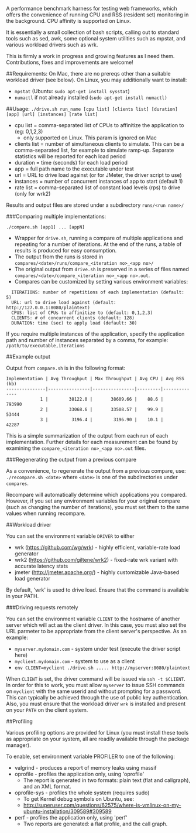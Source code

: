 A performance benchmark harness for testing web frameworks, which offers the convenience of running CPU and RSS (resident set) monitoring in the background. CPU affinity is supported on Linux.

It is essentially a small collection of bash scripts, calling out to standard tools such as sed, awk, some optional system utilities such as mpstat, and various workload drivers such as wrk.

This is firmly a work in progress and growing features as I need them. Contributions, fixes and improvements are welcome!

##Requirements:
On Mac, there are no prereqs other than a suitable workload driver (see below).
On Linux, you may additionally want to install:
- `mpstat` (Ubuntu: `sudo apt-get install sysstat`)
- `numactl` if not already installed (`sudo apt-get install numactl)`

##Usage:
`./drive.sh run_name [cpu list] [clients list] [duration] [app] [url] [instances] [rate list]`
- cpu list = comma-separated list of CPUs to affinitize the application to (eg: 0,1,2,3)
  - only supported on Linux. This param is ignored on Mac
- clients list = number of simultaneous clients to simulate. This can be a comma-separated list, for example to simulate ramp-up. Separate statistics will be reported for each load period
- duration = time (seconds) for each load period
- app = full path name to the executable under test
- url = URL to drive load against (or for JMeter, the driver script to use)
- instances = number of concurrent instances of app to start (default 1)
- rate list = comma-separated list of constant load levels (rps) to drive (only for wrk2)

Results and output files are stored under a subdirectory `runs/<run name>/`

###Comparing multiple implementations:

`./compare.sh [app1] ... [appN]`
- Wrapper for `drive.sh`, running a compare of multiple applications and repeating for a number of iterations. At the end of the runs, a table of results is produced for easy consumption.
- The output from the runs is stored in `compares/<date>/runs/compare_<iteration no>_<app no>/`
- The original output from `drive.sh` is preserved in a series of files named `compares/<date>/compare_<iteration no>_<app no>.out`.
- Compares can be customized by setting various environment variables:
```
  ITERATIONS: number of repetitions of each implementation (default: 5)
  URL: url to drive load against (default: http://127.0.0.1:8080/plaintext)
  CPUS: list of CPUs to affinitize to (default: 0,1,2,3)
  CLIENTS: # of concurrent clients (default: 128)
  DURATION: time (sec) to apply load (default: 30)
```
If you require multiple instances of the application, specify the application path and number of instances separated by a comma, for example: `/path/to/executable,iterations`

##Example output

Output from `compare.sh` is in the following format:
```
Implementation | Avg Throughput | Max Throughput | Avg CPU | Avg RSS (kb)
---------------|----------------|----------------|---------|--------------
             1 |        38122.0 |       38609.66 |    88.6 |       793990
             2 |        33068.6 |       33508.57 |    99.9 |        53444
             3 |         3196.4 |        3196.90 |    10.1 |        42287
 ```
This is a simple summarization of the output from each run of each implementation. Further details for each measurement can be found by examining the `compare_<iteration no>_<app no>.out` files.

###Regenerating the output from a previous compare

As a convenience, to regenerate the output from a previous compare, use:
`./recompare.sh <date>` where `<date>` is one of the subdirectories under `compares`.

Recompare will automatically determine which applications you compared. However, if you set any environment variables for your original compare (such as changing the number of iterations), you must set them to the same values when running recompare.

##Workload driver

You can set the environment variable `DRIVER` to either
- wrk (https://github.com/wg/wrk) - highly efficient, variable-rate load generator
- wrk2 (https://github.com/giltene/wrk2) - fixed-rate wrk variant with accurate latency stats
- jmeter (http://jmeter.apache.org/) - highly customizable Java-based load generator

By default, 'wrk' is used to drive load.  Ensure that the command is available in your PATH.

###Driving requests remotely

You can set the environment variable `CLIENT` to the hostname of another server which will act as the client driver. In this case, you must also set the URL parmeter to be appropriate from the client server's perspective. As an example:
- `myserver.mydomain.com` - system under test (execute the driver script here)
- `myclient.mydomain.com` - system to use as a client
- `env CLIENT=myclient ./drive.sh ..... http://myserver:8080/plaintext`

When `CLIENT` is set, the driver command will be issued via `ssh -t $CLIENT`. In order for this to work, you must allow `myserver` to issue SSH commands on `myclient` with the same userid and without prompting for a password. This can typically be achieved through the use of public key authentication.
Also, you must ensure that the workload driver `wrk` is installed and present on your `PATH` on the client system.

##Profiling

Various profiling options are provided for Linux (you must install these tools as appropriate on your system, all are readily available through the package manager).

To enable, set environment variable PROFILER to one of the following:
- valgrind - produces a report of memory leaks using massif
- oprofile - profiles the application only, using 'oprofile'
  - The report is generated in two formats: plain text (flat and callgraph), and an XML format.
- oprofile-sys - profiles the whole system (requires sudo)
  - To get Kernel debug symbols on Ubuntu, see:
  - http://superuser.com/questions/62575/where-is-vmlinux-on-my-ubuntu-installation/309589#309589
- perf - profiles the application only, using 'perf'
  - Two reports are generated: a flat profile, and the call graph.
